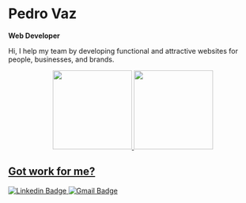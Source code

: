 # **Pedro Vaz**

**Web Developer**

Hi, I help my team by developing functional and attractive websites for people, businesses, and brands.

<div align="center">
  <a href="https://github.com/pedrov4z/">
  <img height="160em" src="https://github-readme-stats.vercel.app/api?username=pedrov4z&show_icons=true&include_all_commits=true&count_private=true"/>
  <img height="160em" src="https://github-readme-stats.vercel.app/api/top-langs/?username=pedrov4z&layout=compact&show_icons=true"/>
</div>

## Got work for me?

<a href="https://www.linkedin.com/in/pedrov4z/" rel="nofollow">
  <img 
    src="https://img.shields.io/badge/LinkedIn-0077B5?style=for-the-badge&logo=linkedin&logoColor=white" 
    alt="Linkedin Badge" 
    style="max-width:100%;"
  />
</a>

<a href="mailto:ppvaz03@gmail.com" rel="nofollow">
  <img 
    src="https://img.shields.io/badge/Gmail-D14836?style=for-the-badge&logo=gmail&logoColor=white" 
    alt="Gmail Badge" 
    style="max-width:100%;"
  />
</a>

